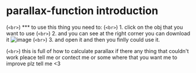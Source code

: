# parallax-function introduction

 (`<br>`) *** to use this thing you need to: 
 (`<br>`) 1. click on the obj that you want to use 
 (`<br>`) 2. and you can see at the right corner you can download it ![image](https://github.com/Tkunsss/parallax-function/assets/135447187/c87914c3-dcd8-4258-80d6-bdc43ca9c5f0)
 (`<br>`) 3. and open it and then you finlly could use it.

 (`<br>`) this is full of how to calculate parallax 
if there any thing that couldn't work pleace tell me or contect me or some where that you want me to improve plz tell me <3
